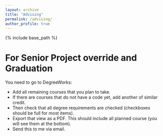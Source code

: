 ```yaml
---
layout: archive
title: "Advising"
permalink: /advising/
author_profile: true
---
```


{% include base_path %}

# For Senior Project override and Graduation

You need to go to DegreeWorks:

- Add all remaining courses that you plan to take.
- If there are courses that do not have a code yet, add another of similar credit.
- Then check that all degree requirements are checked (checkboxes should be full for most items).
- Export that view as a PDF. This should include all planned course (you will see them at the bottom).
- Send this to me via email.